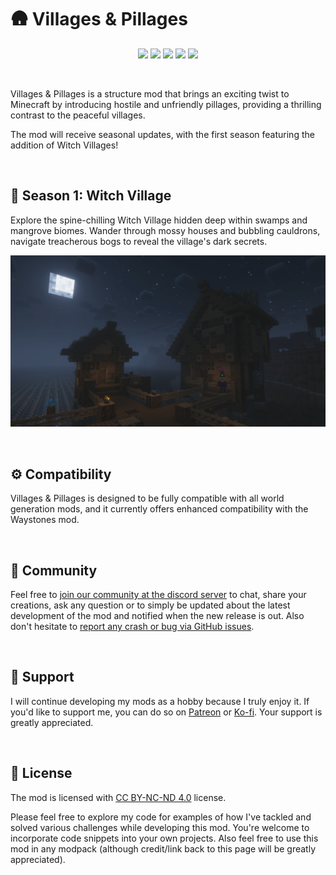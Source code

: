 <h1>🛖 Villages & Pillages</h1>

<p style="text-align: center;">
	<a style="text-decoration: none;" href="https://ko-fi.com/faboslav">
		<img src="https://img.shields.io/static/v1?label=&amp;message=Ko-fi&amp;color=ff5f5f&amp;labelColor=111214&amp;logoColor=white&amp;style=for-the-badge&amp;logo=ko-fi" height="28" />
	</a>
	<a style="text-decoration: none;" href="https://www.patreon.com/Faboslav">
		<img src="https://img.shields.io/endpoint.svg?url=https://shieldsio-patreon.vercel.app/api/?username=Faboslav&amp;type=patrons?color=c9d1d9&amp;label=&amp;labelColor=111214&amp;logoColor=white&amp;style=for-the-badge" height="28" />
	</a>
	<a style="text-decoration: none;" href="https://discord.gg/QGwFvvMQCn">
		<img src="https://img.shields.io/discord/924964658169913404?color=5865F2&amp;label=&amp;labelColor=111214&amp;logoColor=white&amp;style=for-the-badge&amp;logo=discord" height="28" />
	</a>
	<a style="text-decoration: none;" href="https://modrinth.com/mod/fabric-api">
		<img src="https://img.shields.io/static/v1?label=&amp;message=Requires Fabric API&amp;color=c9d1d9&amp;labelColor=111214&amp;logoColor=white&amp;style=for-the-badge&amp;logo=curseforge" height="28" />
	</a>
	<a style="text-decoration: none;" href="https://modrinth.com/mod/yungs-api">
		<img src="https://img.shields.io/static/v1?label=&amp;message=Requires YUNGs APIs&amp;color=c9d1d9&amp;labelColor=111214&amp;logoColor=white&amp;style=for-the-badge&amp;logo=curseforge" height="28" />
	</a>
</p>

<br>

<p>Villages & Pillages is a structure mod that brings an exciting twist to Minecraft by introducing hostile and unfriendly pillages, providing a thrilling contrast to the peaceful villages.</p>

<p>The mod will receive seasonal updates, with the first season featuring the addition of Witch Villages!</p>

<br>

<h2>🧹 Season 1: Witch Village</h2>

Explore the spine-chilling Witch Village hidden deep within swamps and mangrove biomes. Wander through mossy houses and bubbling cauldrons, navigate treacherous bogs to reveal the village's dark secrets.

<p>
	<img src="https://raw.githubusercontent.com/Faboslav/villages-and-pillages/master//.github/assets/images/witch_village.png" width="876" />
</p>

<br>

<h2>⚙️ Compatibility</h2>

<p>Villages & Pillages is designed to be fully compatible with all world generation mods, and it currently offers enhanced compatibility with the Waystones mod.</p>

<br>

<h2>💬 Community</h2>

<p>Feel free to <a href="https://discord.gg/QGwFvvMQCn">join our community at the discord server</a> to chat, share your creations, ask any question or to simply be updated about the latest development of the mod and notified when the new release is out. Also don't hesitate to <a href="https://github.com/Faboslav/villages-and-pillages/issues">report any crash or bug via GitHub issues</a>.</p>

<br>

<h2>👋 Support</h2>

<p>I will continue developing my mods as a hobby because I truly enjoy it. If you'd like to support me, you can do so on <a href="https://www.patreon.com/Faboslav">Patreon</a> or <a href="https://ko-fi.com/faboslav">Ko-fi</a>. Your support is greatly appreciated.</p>

<br>

<h2>📜 License</h2>

<p>
	The mod is licensed with <a href="https://raw.githubusercontent.com/Faboslav/friends-and-foes/master/LICENSE.txt">CC BY-NC-ND 4.0</a> license.
</p>
<p>
	Please feel free to explore my code for examples of how I've tackled and solved various challenges while developing this mod. You're welcome to incorporate code snippets into your own projects. Also feel free to use this mod in any modpack (although credit/link back to this page will be greatly appreciated).
</p>